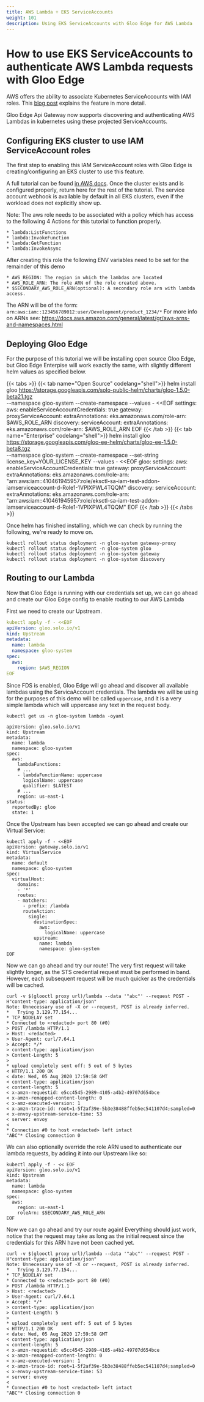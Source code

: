 ```yaml
---
title: AWS Lambda + EKS ServiceAccounts
weight: 101
description: Using EKS ServiceAccounts with Gloo Edge for AWS Lambda
---
```


# How to use EKS ServiceAccounts to authenticate AWS Lambda requests with Gloo Edge

AWS offers the ability to associate Kubernetes ServiceAccounts with IAM roles.
This [blog post](https://aws.amazon.com/blogs/opensource/introducing-fine-grained-iam-roles-service-accounts/) 
explains the feature in more detail.

Gloo Edge Api Gateway now supports discovering and authenticating AWS Lambdas in kubernetes using 
these projected ServiceAccounts.

## Configuring EKS cluster to use IAM ServiceAccount roles

The first step to enabling this IAM ServiceAccount roles with Gloo Edge is creating/configuring an EKS
cluster to use this feature.

A full tutorial can be found [in AWS docs](https://docs.aws.amazon.com/eks/latest/userguide/enable-iam-roles-for-service-accounts.html).
Once the cluster exists and is configured properly, return here for the rest of the tutorial. The service account 
webhook is available by default in all EKS clusters, even if the workload does not explicitly show up.

Note: The aws role needs to be associated with a policy which has access to the following 4
Actions for this tutorial to function properly.

    * lambda:ListFunctions
    * lambda:InvokeFunction
    * lambda:GetFunction
    * lambda:InvokeAsync

After creating this role the following ENV variables need to be set for the remainder of this demo

    * AWS_REGION: The region in which the lambdas are located
    * AWS_ROLE_ARN: The role ARN of the role created above.
    * $SECONDARY_AWS_ROLE_ARN(optional): A secondary role arn with lambda access.

The ARN will be of the form: `arn:aws:iam::123456789012:user/Development/product_1234/*`
For more info on ARNs see: https://docs.aws.amazon.com/general/latest/gr/aws-arns-and-namespaces.html


## Deploying Gloo Edge

For the purpose of this tutorial we will be installing open source Gloo Edge, but Gloo Edge Enterpise
will work exactly the same, with slightly different helm values as specified below.

{{< tabs >}}
{{< tab name="Open Source" codelang="shell">}}
helm install gloo https://storage.googleapis.com/solo-public-helm/charts/gloo-1.5.0-beta21.tgz \
 --namespace gloo-system --create-namespace --values - <<EOF
settings:
  aws:
    enableServiceAccountCredentials: true
gateway:
  proxyServiceAccount:
    extraAnnotations:
      eks.amazonaws.com/role-arn: $AWS_ROLE_ARN
discovery:
  serviceAccount:
    extraAnnotations:
      eks.amazonaws.com/role-arn: $AWS_ROLE_ARN
EOF
{{< /tab >}}
{{< tab name="Enterprise" codelang="shell">}}
helm install gloo https://storage.googleapis.com/gloo-ee-helm/charts/gloo-ee-1.5.0-beta8.tgz \
 --namespace gloo-system --create-namespace --set-string license_key=YOUR_LICENSE_KEY --values - <<EOF
gloo:
  settings:
    aws:
      enableServiceAccountCredentials: true
  gateway:
    proxyServiceAccount:
      extraAnnotations:
        eks.amazonaws.com/role-arn: "arn:aws:iam::410461945957:role/eksctl-sa-iam-test-addon-iamserviceaccount-d-Role1-1VPIXPWL4TQQM"
  discovery:
    serviceAccount:
      extraAnnotations:
        eks.amazonaws.com/role-arn: "arn:aws:iam::410461945957:role/eksctl-sa-iam-test-addon-iamserviceaccount-d-Role1-1VPIXPWL4TQQM"
EOF
{{< /tab >}}
{{< /tabs >}}


Once helm has finished installing, which we can check by running the following, we're ready to move on.
```shell script
kubectl rollout status deployment -n gloo-system gateway-proxy
kubectl rollout status deployment -n gloo-system gloo
kubectl rollout status deployment -n gloo-system gateway
kubectl rollout status deployment -n gloo-system discovery
```


## Routing to our Lambda

Now that Gloo Edge is running with our credentials set up, we can go ahead and create our Gloo Edge config to 
enable routing to our AWS Lambda

First we need to create our Upstream.
```yaml
kubectl apply -f - <<EOF
apiVersion: gloo.solo.io/v1
kind: Upstream
metadata:
  name: lambda
  namespace: gloo-system
spec:
  aws:
    region: $AWS_REGION
EOF
```

Since FDS is enabled, Gloo Edge will go ahead and discover all available lambdas using the ServicaAccount credentials. 
The lambda we will be using for the purposes of this demo will be called `uppercase`, and it is a very simple lambda
which will uppercase any text in the request body.
```shell script
kubectl get us -n gloo-system lambda -oyaml

apiVersion: gloo.solo.io/v1
kind: Upstream
metadata:
  name: lambda
  namespace: gloo-system
spec:
  aws:
    lambdaFunctions:
    # ...
    - lambdaFunctionName: uppercase
      logicalName: uppercase
      qualifier: $LATEST
    # ...
    region: us-east-1
status:
  reportedBy: gloo
  state: 1
```

Once the Upstream has been accepted we can go ahead and create our Virtual Service:
```shell script
kubectl apply -f - <<EOF
apiVersion: gateway.solo.io/v1
kind: VirtualService
metadata:
  name: default
  namespace: gloo-system
spec:
  virtualHost:
    domains:
    - '*'
    routes:
    - matchers:
      - prefix: /lambda
      routeAction:
        single:
          destinationSpec:
            aws:
              logicalName: uppercase
          upstream:
            name: lambda
            namespace: gloo-system
EOF
```

Now we can go ahead and try our route! The very first request will take slightly longer, as the STS credential request 
must be performed in band. However, each subsequent request will be much quicker as the credentials will be cached.
```shell script
curl -v $(glooctl proxy url)/lambda --data '"abc"' --request POST -H"content-type: application/json"
Note: Unnecessary use of -X or --request, POST is already inferred.
*   Trying 3.129.77.154...
* TCP_NODELAY set
* Connected to <redacted> port 80 (#0)
> POST /lambda HTTP/1.1
> Host: <redacted>
> User-Agent: curl/7.64.1
> Accept: */*
> content-type: application/json
> Content-Length: 5
>
* upload completely sent off: 5 out of 5 bytes
< HTTP/1.1 200 OK
< date: Wed, 05 Aug 2020 17:59:58 GMT
< content-type: application/json
< content-length: 5
< x-amzn-requestid: e5cc4545-2989-4105-a4b2-49707d654bce
< x-amzn-remapped-content-length: 0
< x-amz-executed-version: 1
< x-amzn-trace-id: root=1-5f2af39e-5b3e38488ffeb5ec541107d4;sampled=0
< x-envoy-upstream-service-time: 53
< server: envoy
<
* Connection #0 to host <redacted> left intact
"ABC"* Closing connection 0
```

We can also optionally override the role ARN used to authenticate our lambda requests, by adding it into our Upstream
like so:
```shell script
kubectl apply -f - << EOF
apiVersion: gloo.solo.io/v1
kind: Upstream
metadata:
  name: lambda
  namespace: gloo-system
spec:
  aws:
    region: us-east-1
    roleArn: $SECONDARY_AWS_ROLE_ARN
EOF
```

Now we can go ahead and try our route again! Everything should just work, notice that the request may take as long as 
the initial request since the credentials for this ARN have not been cached yet.
```shell script
curl -v $(glooctl proxy url)/lambda --data '"abc"' --request POST -H"content-type: application/json"
Note: Unnecessary use of -X or --request, POST is already inferred.
*   Trying 3.129.77.154...
* TCP_NODELAY set
* Connected to <redacted> port 80 (#0)
> POST /lambda HTTP/1.1
> Host: <redacted>
> User-Agent: curl/7.64.1
> Accept: */*
> content-type: application/json
> Content-Length: 5
>
* upload completely sent off: 5 out of 5 bytes
< HTTP/1.1 200 OK
< date: Wed, 05 Aug 2020 17:59:58 GMT
< content-type: application/json
< content-length: 5
< x-amzn-requestid: e5cc4545-2989-4105-a4b2-49707d654bce
< x-amzn-remapped-content-length: 0
< x-amz-executed-version: 1
< x-amzn-trace-id: root=1-5f2af39e-5b3e38488ffeb5ec541107d4;sampled=0
< x-envoy-upstream-service-time: 53
< server: envoy
<
* Connection #0 to host <redacted> left intact
"ABC"* Closing connection 0
```

